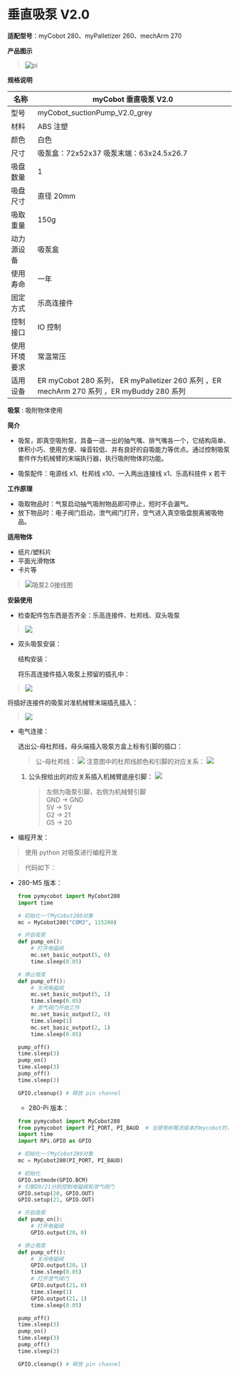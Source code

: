 # 垂直吸泵 V2.0

**适配型号**：myCobot 280、myPalletizer 260、mechArm 270

**产品图示**

> ![pi](../../resource\4-SupportAndService\Accessories\pump/P1.png)

**规格说明**

| 名称         | myCobot 垂直吸泵 V2.0                                                                      |
| ------------ | ------------------------------------------------------------------------------------------ |
| 型号         | myCobot_suctionPump_V2.0_grey                                                              |
| 材料         | ABS 注塑                                                                                   |
| 颜色         | 白色                                                                                       |
| 尺寸         | 吸泵盒：72x52x37 吸泵末端：63x24.5x26.7                                                    |
| 吸盘数量     | 1                                                                                          |
| 吸盘尺寸     | 直径 20mm                                                                                  |
| 吸取重量     | 150g                                                                                       |
| 动力源设备   | 吸泵盒                                                                                     |
| 使用寿命     | 一年                                                                                       |
| 固定方式     | 乐高连接件                                                                                 |
| 控制接口     | IO 控制                                                                                    |
| 使用环境要求 | 常温常压                                                                                   |
| 适用设备     | ER myCobot 280 系列， ER myPalletizer 260 系列 ，ER mechArm 270 系列 ，ER myBuddy 280 系列 |

**吸泵** : 吸附物体使用

**简介**

- 吸泵，即真空吸附泵，具备一进一出的抽气嘴、排气嘴各一个，它结构简单、体积小巧、使用方便、噪音较低、并有良好的自吸能力等优点。通过控制吸泵套件作为机械臂的末端执行器，执行吸附物体的功能。

- 吸泵配件：电源线 x1、杜邦线 x10、一入两出连接线 x1、乐高科技件 x 若干

**工作原理**

- 吸取物品时：气泵启动抽气吸附物品即可停止，短时不会漏气。
- 放下物品时：电子阀门启动，泄气阀门打开，空气进入真空吸盘脱离被吸物品。

**适用物体**

- 纸片/塑料片
- 平面光滑物体
- 卡片等

> ![吸泵2.0接线图](../../resource\4-SupportAndService\Accessories\pump/P2.jpg)

**安装使用**

- 检查配件包东西是否齐全：乐高连接件、杜邦线、双头吸泵
 > ![](../../resource\4-SupportAndService\Accessories\pump/P2.jpg)

- 双头吸泵安装：

  结构安装：

  将乐高连接件插入吸泵上预留的插孔中：

> ![](../../resource\4-SupportAndService\Accessories\pump/P3.jpg)

  将插好连接件的吸泵对准机械臂末端插孔插入：

> ![](../../resource\4-SupportAndService\Accessories\pump/P4.jpg)

  - 电气连接：
  
    选出公-母杜邦线，母头端插入吸泵方盒上标有引脚的插口：
  
    > 公-母杜邦线：
    > ![](../../resource\4-SupportAndService\Accessories\pump/P5.jpg)
    > 注意图中的杜邦线颜色和引脚的对应关系：
    > ![](../../resource\4-SupportAndService\Accessories\pump/P4.jpg)
  
    1. 公头按给出的对应关系插入机械臂底座引脚：
       ![](../../resource\4-SupportAndService\Accessories\pump/P7.jpg)
    
       > 左侧为吸泵引脚，右侧为机械臂引脚  
       > GND -> GND  
       > 5V -> 5V  
       > G2 -> 21  
       > G5 -> 20
  
  - 编程开发：
> 使用 python 对吸泵进行编程开发

> 代码如下：

  - 280-M5 版本：
    
    ```python
    from pymycobot import MyCobot280
    import time
    
    # 初始化一个MyCobot280对象
    mc = MyCobot280("COM3", 115200)
    
    # 开启吸泵
    def pump_on():
        # 打开电磁阀
        mc.set_basic_output(5, 0)
        time.sleep(0.05)
    
    # 停止吸泵
    def pump_off():
        # 关闭电磁阀
        mc.set_basic_output(5, 1)
        time.sleep(0.05)
        # 泄气阀门开始工作
        mc.set_basic_output(2, 0)
        time.sleep(1)
        mc.set_basic_output(2, 1)
        time.sleep(0.05)
    
    pump_off()
    time.sleep(3)
    pump_on()
    time.sleep(3)
    pump_off()
    time.sleep(3)
    
    GPIO.cleanup() # 释放 pin channel
    ```
    
    - 280-Pi 版本：
    
    ```python
    from pymycobot import MyCobot280
    from pymycobot import PI_PORT, PI_BAUD  # 当使用树莓派版本的mycobot时，可以引用这两个变量进行MyCobot280初始化
    import time
    import RPi.GPIO as GPIO
    
    # 初始化一个MyCobot280对象
    mc = MyCobot280(PI_PORT, PI_BAUD)
    
    # 初始化
    GPIO.setmode(GPIO.BCM)
    # 引脚20/21分别控制电磁阀和泄气阀门
    GPIO.setup(20, GPIO.OUT)
    GPIO.setup(21, GPIO.OUT)
    
    # 开启吸泵
    def pump_on():
        # 打开电磁阀
        GPIO.output(20，0)
    
    # 停止吸泵
    def pump_off():
        # 关闭电磁阀
        GPIO.output(20，1)
        time.sleep(0.05)
        # 打开泄气阀门
        GPIO.output(21，0)
        time.sleep(1)
        GPIO.output(21，1)
        time.sleep(0.05)
    
    pump_off()
    time.sleep(3)
    pump_on()
    time.sleep(3)
    pump_off()
    time.sleep(3)
    
    GPIO.cleanup() # 释放 pin channel
    ```

